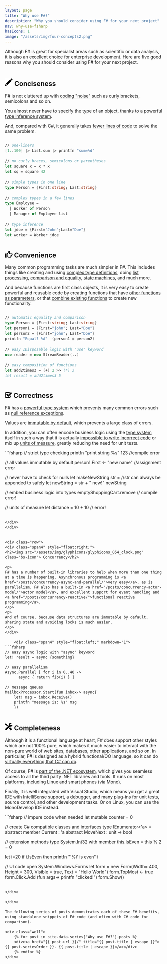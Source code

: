 ```yaml
---
layout: page
title: "Why use F#?"
description: "Why you should consider using F# for your next project"
nav: why-use-fsharp
hasIcons: 1
image: "/assets/img/four-concepts2.png"
---
```


Although F# is great for specialist areas such as scientific or data analysis, it is also an excellent choice for enterprise development. Here are five good reasons why you should consider using F# for  your next project. 

<div class="row">  
<div class="span4" style="float:right;">

<h2><img src="/assets/img/glyphicons/glyphicons_030_pencil.png" class="bs-icon"> Conciseness</h2>

<p>
F# is not cluttered up with <a href="/posts/fvsc-sum-of-squares/">coding "noise"</a> such as curly brackets, semicolons and so on. 
</p>
<p>
You almost never have to specify the type of an object, thanks to a powerful <a href="/posts/conciseness-type-inference/">type inference system</a>. 
</p>
<p>
And, compared with C#, it generally takes <a href="/posts/fvsc-download/">fewer lines of code</a> to solve the same problem.
</p>

</div>

<div class="span4" style="float:left;" markdown="1">

```fsharp
// one-liners
[1..100] |> List.sum |> printfn "sum=%d"

// no curly braces, semicolons or parentheses
let square x = x * x
let sq = square 42 

// simple types in one line
type Person = {First:string; Last:string}

// complex types in a few lines
type Employee = 
  | Worker of Person
  | Manager of Employee list

// type inference
let jdoe = {First="John";Last="Doe"}
let worker = Worker jdoe
```

</div>
</div>

<div class="row">  

<div class="span4" style="float:right;">
<h2><img src="/assets/img/glyphicons/glyphicons_343_thumbs_up.png" class="bs-icon"> Convenience</h2>

<p>
Many common programming tasks are much simpler in F#.  This includes things like creating and using <a href="/posts/conciseness-type-definitions/">complex type definitions</a>, doing <a href="/posts/conciseness-extracting-boilerplate/">list processing</a>, <a href="/posts/convenience-types/">comparison and equality</a>, <a href="/posts/designing-with-types-representing-states/">state machines</a>, and much more. 
</p>
<p>
And because functions are first class objects, it is very easy to create powerful and reusable code by creating functions that have <a href="/posts/conciseness-extracting-boilerplate/">other functions as parameters</a>, or that <a href="/posts/conciseness-functions-as-building-blocks/">combine existing functions</a> to create new functionality. 
</p>

</div>
    
<div class="span4" style="float:left;" markdown="1">

```fsharp
// automatic equality and comparison
type Person = {First:string; Last:string}
let person1 = {First="john"; Last="Doe"}
let person2 = {First="john"; Last="Doe"}
printfn "Equal? %A"  (person1 = person2)

// easy IDisposable logic with "use" keyword
use reader = new StreamReader(..)

// easy composition of functions
let add2times3 = (+) 2 >> (*) 3
let result = add2times3 5
```

</div>
</div>

<div class="row">  
<div class="span4" style="float:right;">
<h2><img src="/assets/img/glyphicons/glyphicons_150_check.png" class="bs-icon"> Correctness</h2>

<p>
F# has a <a href="/posts/correctness-type-checking/">powerful type system</a> which prevents many common errors such as <a href="/posts/the-option-type/#option-is-not-null">null reference exceptions</a>.
</p>
<p>
Values are <a href="/posts/correctness-immutability/">immutable by default</a>, which prevents a large class of errors.
</p>
<p>
In addition, you can often encode business logic using the <a href="/posts/correctness-exhaustive-pattern-matching/">type system</a> itself in such a way that it is actually <a href="/posts/designing-for-correctness/">impossible to write incorrect code</a> or mix up <a href="/posts/units-of-measure/">units of measure</a>, greatly reducing the need for unit tests.   
</p>

</div>

<div class="span4" style="float:left;" markdown="1">
```fsharp
// strict type checking
printfn "print string %s" 123 //compile error

// all values immutable by default
person1.First <- "new name"  //assignment error 

// never have to check for nulls
let makeNewString str = 
   //str can always be appended to safely
   let newString = str + " new!"
   newString

// embed business logic into types
emptyShoppingCart.remove   // compile error!

// units of measure
let distance = 10<m> + 10<ft> // error!
```

</div>
</div>


<div class="row">  
<div class="span4" style="float:right;">
<h2><img src="/assets/img/glyphicons/glyphicons_054_clock.png" class="bs-icon"> Concurrency</h2>

<p>
F# has a number of built-in libraries to help when more than one thing at a time is happening. Asynchronous programming is <a href="/posts/concurrency-async-and-parallel/">very easy</a>, as is parallelism. F# also has a built-in <a href="/posts/concurrency-actor-model/">actor model</a>, and excellent support for event handling and <a href="/posts/concurrency-reactive/">functional reactive programming</a>. 
</p>
<p>
And of course, because data structures are immutable by default, sharing state and avoiding locks is much easier.
</p>
</div>

    <div class="span4" style="float:left;" markdown="1">
```fsharp
// easy async logic with "async" keyword
let! result = async {something}

// easy parallelism
Async.Parallel [ for i in 0..40 -> 
      async { return fib(i) } ]

// message queues
MailboxProcessor.Start(fun inbox-> async{
	let! msg = inbox.Receive()
	printfn "message is: %s" msg
	})
```

</div>
</div>	

<div class="row">  
    <div class="span4" style="float:right;">
<h2><img src="/assets/img/glyphicons/glyphicons_280_settings.png" class="bs-icon"> Completeness</h2>

<p>
Although it is a functional language at heart, F# does support other styles which are not 100% pure, which makes it much easier to interact with the non-pure world of web sites, databases, other applications, and so on. In particular, F# is designed as a hybrid functional/OO language, so it can do <a href="/posts/completeness-anything-csharp-can-do/">virtually everything that C# can do</a>.  
</p>
<p>
Of course, F# is <a href="/posts/completeness-seamless-dotnet-interop/">part of the .NET ecosystem</a>, which gives you seamless access to all the third party .NET libraries and tools. It runs on most platforms, including Linux and smart phones (via Mono).
</p>
<p>
Finally, it is well integrated with Visual Studio, which means you get a great IDE with IntelliSense support, a debugger, and many plug-ins for unit tests, source control, and other development tasks. Or on Linux, you can use the MonoDevelop IDE instead.
</p>

</div>

<div class="span4" style="float:left;" markdown="1">
```fsharp
// impure code when needed
let mutable counter = 0

// create C# compatible classes and interfaces
type IEnumerator<'a> = 
    abstract member Current : 'a
    abstract MoveNext : unit -> bool 

// extension methods
type System.Int32 with
    member this.IsEven = this % 2 = 0

let i=20
if i.IsEven then printfn "'%i' is even" i
	
// UI code
open System.Windows.Forms 
let form = new Form(Width= 400, Height = 300, 
   Visible = true, Text = "Hello World") 
form.TopMost <- true
form.Click.Add (fun args-> printfn "clicked!")
form.Show()
```

</div>
	
</div>

The following series of posts demonstrates each of these F# benefits, using standalone snippets of F# code (and often with C# code for comparison).  

<div class="well">
    {% for post in site.data.series["Why use F#?"].posts %}
	<div><a href="{{ post.url }}/" title="{{ post.title | escape }}">{{ post.seriesOrder }}. {{ post.title | escape }}</a></div>
	{% endfor %}
</div>

